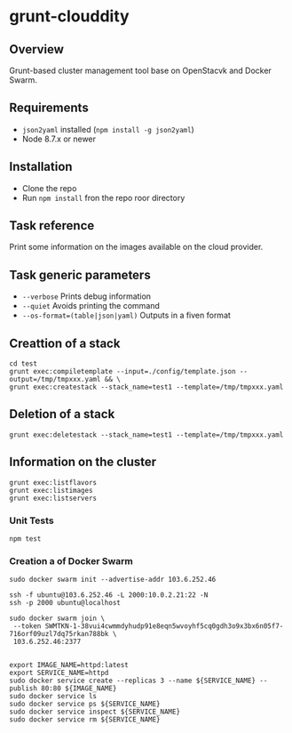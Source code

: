 # grunt-clouddity

## Overview 

Grunt-based cluster management tool base on OpenStacvk and Docker Swarm. 


## Requirements

* `json2yaml` installed (`npm install -g json2yaml`)
* Node 8.7.x or newer


## Installation

* Clone the repo
* Run `npm install` fron the repo roor directory


## Task reference

Print some information on the images available on the cloud provider.


## Task generic parameters

* `--verbose` Prints debug information
* `--quiet` Avoids printing the command 
* `--os-format=(table|json|yaml)` Outputs in a fiven format 


## Creattion of a stack

```
cd test
grunt exec:compiletemplate --input=./config/template.json --output=/tmp/tmpxxx.yaml && \
grunt exec:createstack --stack_name=test1 --template=/tmp/tmpxxx.yaml
```


## Deletion of a stack

```
grunt exec:deletestack --stack_name=test1 --template=/tmp/tmpxxx.yaml
```


## Information on the cluster

```
grunt exec:listflavors 
grunt exec:listimages  
grunt exec:listservers 
```
 

### Unit Tests

`npm test`


### Creation a of Docker Swarm

```
sudo docker swarm init --advertise-addr 103.6.252.46

ssh -f ubuntu@103.6.252.46 -L 2000:10.0.2.21:22 -N
ssh -p 2000 ubuntu@localhost

sudo docker swarm join \
 --token SWMTKN-1-38vui4cwmmdyhudp91e8eqn5wvoyhf5cq0gdh3o9x3bx6n05f7-716orf09uzl7dq75rkan788bk \
 103.6.252.46:2377


export IMAGE_NAME=httpd:latest
export SERVICE_NAME=httpd
sudo docker service create --replicas 3 --name ${SERVICE_NAME} --publish 80:80 ${IMAGE_NAME} 
sudo docker service ls
sudo docker service ps ${SERVICE_NAME}
sudo docker service inspect ${SERVICE_NAME}
sudo docker service rm ${SERVICE_NAME}
```